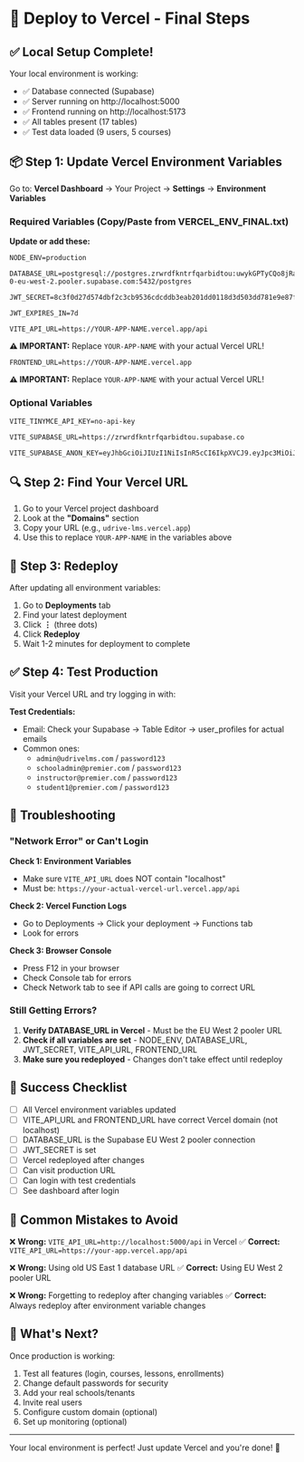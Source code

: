 # 🚀 Deploy to Vercel - Final Steps

## ✅ Local Setup Complete!

Your local environment is working:
- ✅ Database connected (Supabase)
- ✅ Server running on http://localhost:5000
- ✅ Frontend running on http://localhost:5173
- ✅ All tables present (17 tables)
- ✅ Test data loaded (9 users, 5 courses)

## 📦 Step 1: Update Vercel Environment Variables

Go to: **Vercel Dashboard** → Your Project → **Settings** → **Environment Variables**

### Required Variables (Copy/Paste from VERCEL_ENV_FINAL.txt)

**Update or add these:**

```
NODE_ENV=production
```

```
DATABASE_URL=postgresql://postgres.zrwrdfkntrfqarbidtou:uwykGPTyCQo8jRa9@aws-0-eu-west-2.pooler.supabase.com:5432/postgres
```

```
JWT_SECRET=8c3f0d27d574dbf2c3cb9536cdcddb3eab201dd0118d3d503dd781e9e87fefe8076100c9c2fbbc45537cfab0583da9acd5d6e345db1ce036a84a393636bb4e60
```

```
JWT_EXPIRES_IN=7d
```

```
VITE_API_URL=https://YOUR-APP-NAME.vercel.app/api
```
**⚠️ IMPORTANT:** Replace `YOUR-APP-NAME` with your actual Vercel URL!

```
FRONTEND_URL=https://YOUR-APP-NAME.vercel.app
```
**⚠️ IMPORTANT:** Replace `YOUR-APP-NAME` with your actual Vercel URL!

### Optional Variables

```
VITE_TINYMCE_API_KEY=no-api-key
```

```
VITE_SUPABASE_URL=https://zrwrdfkntrfqarbidtou.supabase.co
```

```
VITE_SUPABASE_ANON_KEY=eyJhbGciOiJIUzI1NiIsInR5cCI6IkpXVCJ9.eyJpc3MiOiJzdXBhYmFzZSIsInJlZiI6Inpyd3JkZmtudHJmcWFyYmlkdG91Iiwicm9sZSI6ImFub24iLCJpYXQiOjE3NTIzMDIyNDgsImV4cCI6MjA2Nzg3ODI0OH0.QlEzPw9vXhNrmNtsVHeIGvxrKAR_NOGAjiZYpe
```

## 🔍 Step 2: Find Your Vercel URL

1. Go to your Vercel project dashboard
2. Look at the **"Domains"** section
3. Copy your URL (e.g., `udrive-lms.vercel.app`)
4. Use this to replace `YOUR-APP-NAME` in the variables above

## 🔄 Step 3: Redeploy

After updating all environment variables:

1. Go to **Deployments** tab
2. Find your latest deployment
3. Click **⋮** (three dots)
4. Click **Redeploy**
5. Wait 1-2 minutes for deployment to complete

## ✅ Step 4: Test Production

Visit your Vercel URL and try logging in with:

**Test Credentials:**
- Email: Check your Supabase → Table Editor → user_profiles for actual emails
- Common ones:
  - `admin@udrivelms.com` / `password123`
  - `schooladmin@premier.com` / `password123`
  - `instructor@premier.com` / `password123`
  - `student1@premier.com` / `password123`

## 🐛 Troubleshooting

### "Network Error" or Can't Login

**Check 1: Environment Variables**
- Make sure `VITE_API_URL` does NOT contain "localhost"
- Must be: `https://your-actual-vercel-url.vercel.app/api`

**Check 2: Vercel Function Logs**
- Go to Deployments → Click your deployment → Functions tab
- Look for errors

**Check 3: Browser Console**
- Press F12 in your browser
- Check Console tab for errors
- Check Network tab to see if API calls are going to correct URL

### Still Getting Errors?

1. **Verify DATABASE_URL in Vercel** - Must be the EU West 2 pooler URL
2. **Check if all variables are set** - NODE_ENV, DATABASE_URL, JWT_SECRET, VITE_API_URL, FRONTEND_URL
3. **Make sure you redeployed** - Changes don't take effect until redeploy

## 🎯 Success Checklist

- [ ] All Vercel environment variables updated
- [ ] VITE_API_URL and FRONTEND_URL have correct Vercel domain (not localhost)
- [ ] DATABASE_URL is the Supabase EU West 2 pooler connection
- [ ] JWT_SECRET is set
- [ ] Vercel redeployed after changes
- [ ] Can visit production URL
- [ ] Can login with test credentials
- [ ] See dashboard after login

## 📝 Common Mistakes to Avoid

❌ **Wrong:** `VITE_API_URL=http://localhost:5000/api` in Vercel
✅ **Correct:** `VITE_API_URL=https://your-app.vercel.app/api`

❌ **Wrong:** Using old US East 1 database URL
✅ **Correct:** Using EU West 2 pooler URL

❌ **Wrong:** Forgetting to redeploy after changing variables
✅ **Correct:** Always redeploy after environment variable changes

## 🎉 What's Next?

Once production is working:
1. Test all features (login, courses, lessons, enrollments)
2. Change default passwords for security
3. Add your real schools/tenants
4. Invite real users
5. Configure custom domain (optional)
6. Set up monitoring (optional)

---

Your local environment is perfect! Just update Vercel and you're done! 🚀

